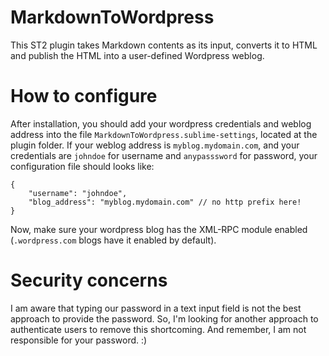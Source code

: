 MarkdownToWordpress
===================

This ST2 plugin takes Markdown contents as its input, converts it to HTML and publish the HTML into a user-defined Wordpress weblog.


# How to configure
After installation, you should add your wordpress credentials and weblog address into the file `MarkdownToWordpress.sublime-settings`, located at the plugin folder. If your weblog address is `myblog.mydomain.com`, and your credentials are `johndoe` for username and `anypasssword` for password, your configuration file should looks like:

    {
        "username": "johndoe",
        "blog_address": "myblog.mydomain.com" // no http prefix here!
    }

Now, make sure your wordpress blog has the XML-RPC module enabled (`.wordpress.com` blogs have it enabled by default).


# Security concerns
I am aware that typing our password in a text input field is not the best approach to provide the password. So, I'm looking for another approach to authenticate users to remove this shortcoming. And remember, I am not responsible for your password. :)
